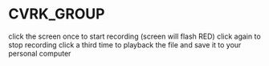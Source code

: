 # CVRK_GROUP

click the screen once to start recording (screen will flash RED)
click again to stop recording 
click a third time to playback the file and save it to your personal computer